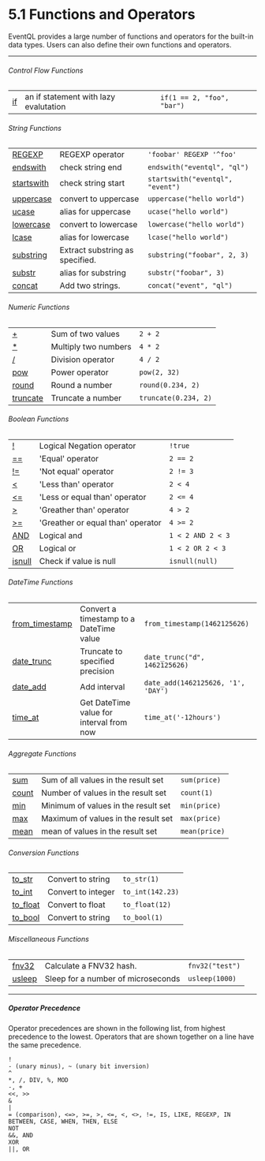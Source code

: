 5.1 Functions and Operators
===========================

EventQL provides a large number of functions and operators for the built-in data types.
Users can also define their own functions and operators.

---



###### Control Flow Functions

<table class="small functions_and_operators">
  <tr>
    <td><a class="link" href="/documentation/sql/functions-and-operators/if-expression">if</a></td>
    <td>an if statement with lazy evalutation</td>
    <td><code>if(1 == 2, "foo", "bar")</code></td>
  </tr>
</table>

###### String Functions
<table class="small functions_and_operators">
  <tr>
    <td><a class="link" href="/documentation/sql/functions-and-operators/regexp-operator">REGEXP</a></td>
    <td>REGEXP operator</td>
    <td><code>'foobar' REGEXP '^foo'</code></td>
  </tr>
  <tr>
    <td><a class="link" href="/documentation/sql/functions-and-operators/endswith">endswith</a></td>
    <td>check string end</td>
    <td><code>endswith("eventql", "ql")</code></td>
  </tr>
  <tr>
    <td><a class="link" href="/documentation/sql/functions-and-operators/startswith">startswith</a></td>
    <td>check string start</td>
    <td><code>startswith("eventql", "event")</code></td>
  </tr>
  <tr>
    <td><a class="link" href="/documentation/sql/functions-and-operators/uppercase">uppercase</a></td>
    <td>convert to uppercase</td>
    <td><code>uppercase("hello world")</code></td>
  </tr>
  <tr>
    <td><a class="link" href="/documentation/sql/functions-and-operators/ucase">ucase</a></td>
    <td>alias for uppercase</td>
    <td><code>ucase("hello world")</code></td>
  </tr>
  <tr>
    <td><a class="link" href="/documentation/sql/functions-and-operators/lowercase">lowercase</a></td>
    <td>convert to lowercase</td>
    <td><code>lowercase("hello world")</code></td>
  </tr>
  <tr>
    <td><a class="link" href="/documentation/sql/functions-and-operators/lcase">lcase</a></td>
    <td>alias for lowercase</td>
    <td><code>lcase("hello world")</code></td>
  </tr>
  <tr>
    <td><a class="link" href="/documentation/sql/functions-and-operators/substring">substring</a></td>
    <td>Extract substring as specified.</td>
    <td><code>substring("foobar", 2, 3)</code></td>
  </tr>
  <tr>
    <td><a class="link" href="/documentation/sql/functions-and-operators/substr">substr</a></td>
    <td>alias for substring</td>
    <td><code>substr("foobar", 3)</code></td>
  </tr>
  <tr>
    <td><a class="link" href="/documentation/sql/functions-and-operators/concat">concat</a></td>
    <td>Add two strings.</td>
    <td><code>concat("event", "ql")</code></td>
  </tr>
</table>

###### Numeric Functions
<table class="small functions_and_operators">
  <tr>
    <td><a class="link" href="/documentation/sql/functions-and-operators/add-operator">+</a></td>
    <td>Sum of two values</td>
    <td><code>2 + 2</code></td>
  </tr>
  <tr>
    <td><a class="link" href="/documentation/sql/functions-and-operators/mul-operator">*</a></td>
    <td>Multiply two numbers</td>
    <td><code>4 * 2</code></td>
  </tr>
  <tr>
    <td><a class="link" href="/documentation/sql/functions-and-operators/mul-operator">/</a></td>
    <td>Division operator</td>
    <td><code>4 / 2</code></td>
  </tr>
  <tr>
    <td><a class="link" href="/documentation/sql/functions-and-operators/pow">pow</a></td>
    <td>Power operator</td>
    <td><code>pow(2, 32)</code></td>
  </tr>
  <tr>
    <td><a class="link" href="/documentation/sql/functions-and-operators/round">round</a></td>
    <td>Round a number</td>
    <td><code>round(0.234, 2)</code></td>
  </tr>
  <tr>
    <td><a class="link" href="/documentation/sql/functions-and-operators/truncate">truncate</a></td>
    <td>Truncate a number</td>
    <td><code>truncate(0.234, 2)</code></td>
  </tr>
</table>

###### Boolean Functions
<table class="small functions_and_operators">
  <tr>
    <td><a class="link" href="/documentation/sql/functions-and-operators/neg-operator">!</a></td>
    <td>Logical Negation operator</td>
    <td><code>!true</code></td>
  </tr>
  <tr>
    <td><a class="link" href="/documentation/sql/functions-and-operators/eq-operator">==</a></td>
    <td>'Equal' operator</td>
    <td><code>2 == 2</code></td>
  </tr>
  <tr>
    <td><a class="link" href="/documentation/sql/functions-and-operators/neq-operator">!=</a></td>
    <td>'Not equal' operator</td>
    <td><code>2 != 3</code></td>
  </tr>
  <tr>
    <td><a class="link" href="/documentation/sql/functions-and-operators/lt-operator">&lt;</a></td>
    <td>'Less than' operator</td>
    <td><code>2 &lt; 4</code></td>
  </tr>
  <tr>
    <td><a class="link" href="/documentation/sql/functions-and-operators/lte-operator">&lt;=</a></td>
    <td>'Less or equal than' operator</td>
    <td><code>2 &lt;= 4</code></td>
  </tr>
  <tr>
    <td><a class="link" href="/documentation/sql/functions-and-operators/gt-operator">&gt;</a></td>
    <td>'Greather than' operator</td>
    <td><code>4 &gt; 2</code></td>
  </tr>
  <tr>
    <td><a class="link" href="/documentation/sql/functions-and-operators/gte-operator">&gt;=</a></td>
    <td>'Greather or equal than' operator</td>
    <td><code>4 &gt;= 2</code></td>
  </tr>
  <tr>
    <td><a class="link" href="/documentation/sql/functions-and-operators/and">AND</a></td>
    <td>Logical and</td>
    <td><code>1 &lt; 2 AND 2 &lt; 3</code></td>
  </tr>
  <tr>
    <td><a class="link" href="/documentation/sql/functions-and-operators/or">OR</a></td>
    <td>Logical or</td>
    <td><code>1 &lt; 2 OR 2 &lt; 3</code></td>
  </tr>
  <tr>
    <td><a class="link" href="/documentation/sql/functions-and-operators/isnull">isnull</a></td>
    <td>Check if value is null</td>
    <td><code>isnull(null)</code></td>
  </tr>
</table>

###### DateTime Functions
<table class="small functions_and_operators">
  <tr>
    <td><a class="link" href="/documentation/sql/functions-and-operators/from_timestamp">from_timestamp</a></td>
    <td>Convert a timestamp to a DateTime value</td>
    <td><code>from_timestamp(1462125626)</code></td>
  </tr>
  <tr>
    <td><a class="link" href="/documentation/sql/functions-and-operators/date_trunc">date_trunc</a></td>
    <td>Truncate to specified precision</td>
    <td><code>date_trunc("d", 1462125626)</code></td>
  </tr>
  <tr>
    <td><a class="link" href="/documentation/sql/functions-and-operators/date_add">date_add</a></td>
    <td>Add interval</td>
    <td><code>date_add(1462125626, '1', 'DAY')</code></td>
  </tr>
  <tr>
    <td><a class="link" href="/documentation/sql/functions-and-operators/time_at">time_at</a></td>
    <td>Get DateTime value for interval from now</td>
    <td><code>time_at('-12hours')</code></td>
  </tr>
</table>

###### Aggregate Functions
<table class="small functions_and_operators">
  <tr>
    <td><a class="link" href="/documentation/sql/functions-and-operators/sum">sum</a></td>
    <td>Sum of all values in the result set</td>
    <td><code>sum(price)</code></td>
  </tr>
  <tr>
    <td><a class="link" href="/documentation/sql/functions-and-operators/count">count</a></td>
    <td>Number of values in the result set</td>
    <td><code>count(1)</code></td>
  </tr>
  <tr>
    <td><a class="link" href="/documentation/sql/functions-and-operators/min">min</a></td>
    <td>Minimum of values in the result set</td>
    <td><code>min(price)</code></td>
  </tr>
  <tr>
    <td><a class="link" href="/documentation/sql/functions-and-operators/max">max</a></td>
    <td>Maximum of values in the result set</td>
    <td><code>max(price)</code></td>
  </tr>
  <tr>
    <td><a class="link" href="/documentation/sql/functions-and-operators/mean">mean</a></td>
    <td>mean of values in the result set</td>
    <td><code>mean(price)</code></td>
  </tr>
</table>

###### Conversion Functions
<table class="small functions_and_operators">
  <tr>
    <td><a class="link" href="/documentation/sql/functions-and-operators/to_str">to_str</a></td>
    <td>Convert to string</td>
    <td><code>to_str(1)</code></td>
  </tr>
  <tr>
    <td><a class="link" href="/documentation/sql/functions-and-operators/to_int">to_int</a></td>
    <td>Convert to integer</td>
    <td><code>to_int(142.23)</code></td>
  </tr>
  <tr>
    <td><a class="link" href="/documentation/sql/functions-and-operators/to_float">to_float</a></td>
    <td>Convert to float</td>
    <td><code>to_float(12)</code></td>
  </tr>
  <tr>
    <td><a class="link" href="/documentation/sql/functions-and-operators/to_bool">to_bool</a></td>
    <td>Convert to string</td>
    <td><code>to_bool(1)</code></td>
  </tr>
</table>

###### Miscellaneous Functions
<table class="small functions_and_operators">
  <tr>
    <td><a class="link" href="/documentation/sql/functions-and-operators/fnv32">fnv32</a></td>
    <td>Calculate a FNV32 hash.</td>
    <td><code>fnv32("test")</code></td>
  </tr>
  <tr>
    <td><a class="link" href="/documentation/sql/functions-and-operators/usleep">usleep</a></td>
    <td>Sleep for a number of microseconds</td>
    <td><code>usleep(1000)</code></td>
  </tr>
</table>

---
##### Operator Precedence

Operator precedences are shown in the following list, from highest precedence to
the lowest. Operators that are shown together on a line have the same precedence.

    !
    - (unary minus), ~ (unary bit inversion)
    ^
    *, /, DIV, %, MOD
    -, +
    <<, >>
    &
    |
    = (comparison), <=>, >=, >, <=, <, <>, !=, IS, LIKE, REGEXP, IN
    BETWEEN, CASE, WHEN, THEN, ELSE
    NOT
    &&, AND
    XOR
    ||, OR

